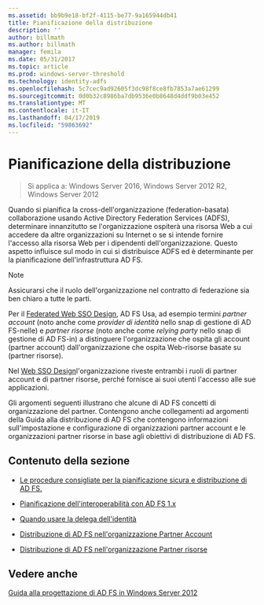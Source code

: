 ```yaml
---
ms.assetid: bb9b9e18-bf2f-4115-be77-9a165944db41
title: Pianificazione della distribuzione
description: ''
author: billmath
ms.author: billmath
manager: femila
ms.date: 05/31/2017
ms.topic: article
ms.prod: windows-server-threshold
ms.technology: identity-adfs
ms.openlocfilehash: 5c7cec9ad92605f3dc98f8ce8fb7853a7ae61299
ms.sourcegitcommit: 0d0b32c8986ba7db9536e0b8648d4ddf9b03e452
ms.translationtype: MT
ms.contentlocale: it-IT
ms.lasthandoff: 04/17/2019
ms.locfileid: "59863692"
---
```

# <a name="planning-your-deployment"></a>Pianificazione della distribuzione

>Si applica a: Windows Server 2016, Windows Server 2012 R2, Windows Server 2012

Quando si pianifica la cross\-dell'organizzazione \(federation\-basata\) collaborazione usando Active Directory Federation Services \(ADFS\), determinare innanzitutto se l'organizzazione ospiterà una risorsa Web a cui accedere da altre organizzazioni su Internet o se si intende fornire l'accesso alla risorsa Web per i dipendenti dell'organizzazione. Questo aspetto influisce sul modo in cui si distribuisce ADFS ed è determinante per la pianificazione dell'infrastruttura AD FS.  
  
> [!NOTE]  
> Assicurarsi che il ruolo dell'organizzazione nel contratto di federazione sia ben chiaro a tutte le parti.  
  
Per il [Federated Web SSO Design](Federated-Web-SSO-Design.md), AD FS Usa, ad esempio termini *partner account* \(noto anche come *provider di identità* nello snap di gestione di AD FS\-nelle\) e *partner risorse* \(noto anche come *relying party* nello snap di gestione di AD FS\-in\) a distinguere l'organizzazione che ospita gli account \(partner account\) dall'organizzazione che ospita Web\-risorse basate su \(partner risorse\).  
  
Nel [Web SSO Design](Web-SSO-Design.md)l'organizzazione riveste entrambi i ruoli di partner account e di partner risorse, perché fornisce ai suoi utenti l'accesso alle sue applicazioni.  
  
Gli argomenti seguenti illustrano che alcune di AD FS concetti di organizzazione del partner. Contengono anche collegamenti ad argomenti della Guida alla distribuzione di AD FS che contengono informazioni sull'impostazione e configurazione di organizzazioni partner account e le organizzazioni partner risorse in base agli obiettivi di distribuzione di AD FS.  
  
## <a name="in-this-section"></a>Contenuto della sezione  
  
-   [Le procedure consigliate per la pianificazione sicura e distribuzione di AD FS.](Best-Practices-for-Secure-Planning-and-Deployment-of-AD-FS.md)  
  
-   [Pianificazione dell'interoperabilità con AD FS 1.x](Planning-for-Interoperability-with-AD-FS-1.x.md)  
  
-   [Quando usare la delega dell'identità](When-to-Use-Identity-Delegation.md)  
  
-   [Distribuzione di AD FS nell'organizzazione Partner Account](Deploying-AD-FS-in-the-Account-Partner-Organization-2012.md)  
  
-   [Distribuzione di AD FS nell'organizzazione Partner risorse](Deploying-AD-FS-in-the-Resource-Partner-Organization-2012.md)  
  
## <a name="see-also"></a>Vedere anche
[Guida alla progettazione di AD FS in Windows Server 2012](AD-FS-Design-Guide-in-Windows-Server-2012.md)


